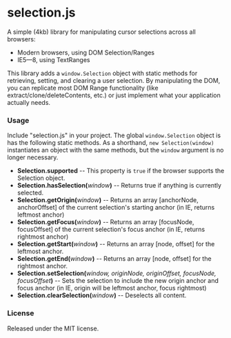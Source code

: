 selection.js
============

A simple (4kb) library for manipulating cursor selections across all browsers:

* Modern browsers, using DOM Selection/Ranges
* IE5—8, using TextRanges

This library adds a `window.Selection` object with static methods for retrieving,
setting, and clearing a user selection. By manipulating the DOM, you can replicate
most DOM Range functionality (like extract/clone/deleteContents, etc.) or just
implement what your application actually needs.

### Usage

Include "selection.js" in your project. The global `window.Selection` object is
has the following static methods. As a shorthand, `new Selection(window)` instantiates
an object with the same methods, but the `window` argument is no longer necessary.

* __Selection.supported__ -- This property is `true` if the browser supports the Selection object.
* __Selection.hasSelection(__*window*__)__ -- Returns true if anything is currently
  selected.                
* __Selection.getOrigin(__*window*__)__ -- Returns an array \[anchorNode, anchorOffset\]
  of the current selection's starting anchor (in IE, returns leftmost anchor)                
* __Selection.getFocus(__*window*__)__ -- Returns an array \[focusNode, focusOffset\]
  of the current selection's focus anchor (in IE, returns rightmost anchor)                
* __Selection.getStart(__*window*__)__ -- Returns an array \[node, offset\] for the leftmost
  anchor.                
* __Selection.getEnd(__*window*__)__ -- Returns an array \[node, offset\] for the rightmost
  anchor.                
* __Selection.setSelection(__*window, originNode, originOffset, focusNode, focusOffset*__)__
  -- Sets the selection to include the new origin anchor and focus anchor
  (in IE, origin will be leftmost anchor, focus rightmost)
* __Selection.clearSelection(__*window*__)__ -- Deselects all content.

### License

Released under the MIT license.